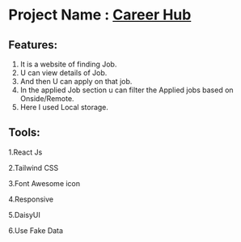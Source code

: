 # Project Name : [Career Hub](https://66a5478b94ed9864b2cd762f--regal-hotteok-c71f85.netlify.app/)

## Features: 
1. It is a website of finding Job.
2. U can view details of Job.
3. And then U can apply on that job.
4. In the applied Job section u can filter the Applied jobs based on Onside/Remote.
5. Here I used Local storage.

## Tools: 
1.React Js

2.Tailwind CSS

3.Font Awesome icon

4.Responsive

5.DaisyUI

6.Use Fake Data


